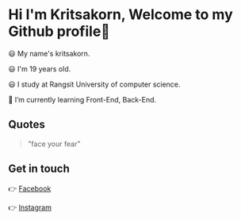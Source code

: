 # Hi I'm Kritsakorn, Welcome to my Github profile👋


😃 My name's kritsakorn.

😃 I'm 19 years old.

😃 I study at Rangsit University of computer science.

👋 I’m currently learning Front-End, Back-End.






<!--
**kritsakorn-Dev/kritsakorn-dev** is a ✨ _special_ ✨ repository because its `README.md` (this file) appears on your GitHub profile.

Here are some ideas to get you started:

- 🔭 I’m currently working on ...
- 🌱 I’m currently learning ...
- 👯 I’m looking to collaborate on ...
- 🤔 I’m looking for help with ...
- 💬 Ask me about ...
- 📫 How to reach me: ...
- 😄 Pronouns: ...
- ⚡ Fun fact: ...
-->
## Quotes
> "face your fear"

## Get in touch

👉 [Facebook](https://www.facebook.com/nuclearzaza/)

👉 [Instagram](https://www.instagram.com/iamnotperfect4u/)

